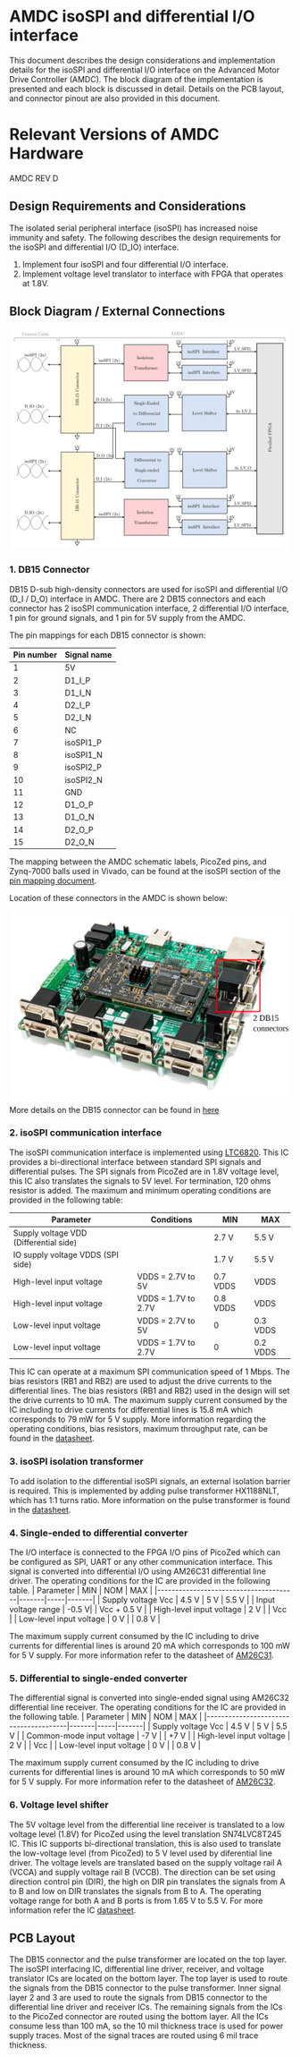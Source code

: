 # AMDC isoSPI and differential I/O interface

This document describes the design considerations and implementation details for the isoSPI and differential I/O interface on the Advanced Motor Drive Controller (AMDC). The block diagram of the implementation is presented and each block is discussed in detail. Details on the PCB layout, and connector pinout are also provided in this document.


# Relevant Versions of AMDC Hardware

AMDC REV D


## Design Requirements and Considerations

The isolated serial peripheral interface (isoSPI) has increased noise immunity and safety. The following describes the design requirements for the isoSPI and differential I/O (D_IO) interface.
1. Implement four isoSPI and four differential I/O interface.
2. Implement voltage level translator to interface with FPGA that operates at 1.8V.

## Block Diagram / External Connections

<img src="images/amdc-isoSPI.svg" />

### 1. DB15 Connector

DB15 D-sub high-density connectors are used for isoSPI and differential I/O (D_I / D_O) interface in AMDC. There are 2 DB15 connectors and each connector has 2 isoSPI communication interface, 2 differential I/O interface, 1 pin for ground signals, and 1 pin for 5V supply from the AMDC.

The pin mappings for each DB15 connector is shown:

| Pin number | Signal name |
|------------|--------|
| 1 | 5V |
| 2 | D1_I_P |
| 3 | D1_I_N |
| 4 | D2_I_P |
| 5 | D2_I_N |
| 6 | NC |
| 7 | isoSPI1_P |
| 8 | isoSPI1_N |
| 9 | isoSPI2_P |
| 10 | isoSPI2_N |
| 11 | GND |
| 12 | D1_O_P |
| 13 | D1_O_N |
| 14 | D2_O_P |
| 15 | D2_O_N |

The mapping between the AMDC schematic labels, PicoZed pins, and Zynq-7000 balls used in Vivado, can be found at the isoSPI section of the [pin mapping document](RevD-PinMapping.md#encoder).

Location of these connectors in the AMDC is shown below:

<img src="images/amdc-isoSPI-input-highlighted.svg" />

More details on the DB15 connector can be found in [here](https://content.norcomp.net/rohspdfs/Connectors/17Y/178/513/178-H15-513R497.pdf)

### 2. isoSPI communication interface

The isoSPI communication interface is implemented using [LTC6820](https://www.analog.com/media/en/technical-documentation/data-sheets/LTC6820.pdf). This IC provides a bi-directional interface between standard SPI signals and differential pulses. The SPI signals from PicoZed are in 1.8V voltage level, this IC also translates the signals to 5V level. For termination, 120 ohms resistor is added. The maximum and minimum operating conditions are provided in the following table:

| Parameter                             |    Conditions     |   MIN   |  MAX  |
|---------------------------------------|-------------------|---------|-------|
| Supply voltage VDD (Differential side)|                   | 2.7 V   | 5.5 V |
| IO supply voltage VDDS (SPI side)     |                   | 1.7 V   | 5.5 V |
| High-level input voltage              |VDDS = 2.7V to 5V  | 0.7 VDDS| VDDS  |
| High-level input voltage              |VDDS = 1.7V to 2.7V| 0.8 VDDS| VDDS  |
| Low-level input voltage               |VDDS = 2.7V to 5V  | 0       | 0.3 VDDS  |
| Low-level input voltage               |VDDS = 1.7V to 2.7V| 0       | 0.2 VDDS  |

This IC can operate at a maximum SPI communication speed of 1 Mbps. The bias resistors (RB1 and RB2) are used to adjust the drive currents to the differential lines. The bias resistors (RB1 and RB2) used in the design will set the drive currents to 10 mA. The maximum supply current consumed by the IC including to drive currents for differential lines is 15.8 mA which corresponds to 79 mW for 5 V supply. More information regarding the operating conditions, bias resistors, maximum throughput rate, can be found in the [datasheet](https://www.analog.com/media/en/technical-documentation/data-sheets/LTC6820.pdf). 

### 3. isoSPI isolation transformer

To add isolation to the differential isoSPI signals, an external isolation barrier is required. This is implemented by adding pulse transformer HX1188NLT, which has 1:1 turns ratio. More information on the pulse transformer is found in the [datasheet](https://media.digikey.com/pdf/Data%20Sheets/Pulse%20PDFs/10_100BASE-T%20Single%20Port%20SMD%20Magnetics_Rev2008.pdf).

### 4. Single-ended to differential converter

The I/O interface is connected to the FPGA I/O pins of PicoZed which can be configured as SPI, UART or any other communication interface. This signal is converted into differential I/O using AM26C31 differential line driver. The operating conditions for the IC are provided in the following table.
| Parameter                             | MIN   | NOM | MAX   |
|---------------------------------------|-------|-----|-------|
| Supply voltage Vcc                    | 4.5 V | 5 V | 5.5 V |
| Input voltage range                   | -0.5 V|     | Vcc + 0.5 V  |
| High-level input voltage              | 2 V   |     | Vcc   |
| Low-level input voltage               | 0 V   |     | 0.8 V |

The maximum supply current consumed by the IC including to drive currents for differential lines is around 20 mA which corresponds to 100 mW for 5 V supply. For more information refer to the datasheet of [AM26C31](http://www.ti.com/lit/ds/symlink/am26c31.pdf?HQS=TI-null-null-digikeymode-df-pf-null-wwe&ts=1590045318995).

### 5. Differential to single-ended converter

The differential signal is converted into single-ended signal using AM26C32 differential line receiver. The operating conditions for the IC are provided in the following table.
| Parameter                             | MIN   | NOM | MAX   |
|---------------------------------------|-------|-----|-------|
| Supply voltage Vcc                    | 4.5 V | 5 V | 5.5 V |
| Common-mode input voltage             | -7 V  |     | +7 V  |
| High-level input voltage              | 2 V   |     | Vcc   |
| Low-level input voltage               | 0 V   |     | 0.8 V |

The maximum supply current consumed by the IC including to drive currents for differential lines is around 10 mA which corresponds to 50 mW for 5 V supply. For more information refer to the datasheet of [AM26C32](http://www.ti.com/lit/ds/symlink/am26c32.pdf?HQS=TI-null-null-digikeymode-df-pf-null-wwe&ts=1590045351338).

### 6. Voltage level shifter

The 5V voltage level from the differential line receiver is translated to a low voltage level (1.8V) for PicoZed using the level translation SN74LVC8T245 IC. This IC supports bi-directional translation, this is also used to translate the low-voltage level (from PicoZed) to 5 V level used by diferential line driver. The voltage levels are translated based on the supply voltage rail A (VCCA) and supply voltage rail B (VCCB). The direction can be set using direction control pin (DIR), the high on DIR pin translates the signals from A to B and low on DIR translates the signals from B to A. The operating voltage range for both A and B ports is from 1.65 V to 5.5 V.  For more information refer the IC [datasheet](http://www.ti.com/lit/ds/symlink/sn74lvc8t245.pdf?HQS=TI-null-null-digikeymode-df-pf-null-wwe&ts=1590052474879).    

## PCB Layout

The DB15 connector and the pulse transformer are located on the top layer. The isoSPI interfacing IC, differential line driver, receiver, and voltage translator ICs are located on the bottom layer. The top layer is used to route the signals from the DB15 connector to the pulse transformer. Inner signal layer 2 and 3 are used to route the signals from DB15 connector to the differential line driver and receiver ICs. The remaining signals from the ICs to the PicoZed connector are routed using the bottom layer. All the ICs consume less than 100 mA, so the 10 mil thickness trace is used for power supply traces. Most of the signal traces are routed using 6 mil trace thickness.
